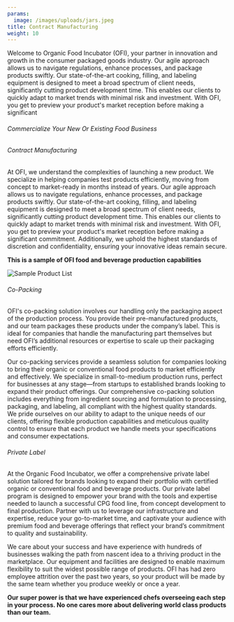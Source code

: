 ```yaml
---
params:
  image: /images/uploads/jars.jpeg
title: Contract Manufacturing
weight: 10
---
```

Welcome to Organic Food Incubator (OFI), your partner in innovation and growth in the consumer packaged goods industry. Our agile approach allows us to navigate regulations, enhance processes, and package products swiftly. Our state-of-the-art cooking, filling, and labeling equipment is designed to meet a broad spectrum of client needs, significantly cutting product development time. This enables our clients to quickly adapt to market trends with minimal risk and investment. With OFI, you get to preview your product's market reception before making a significant 

<!--more-->

###### Commercialize Your New Or Existing Food Business

###### Contract Manufacturing

At OFI, we understand the complexities of launching a new product. We specialize in helping companies test products efficiently, moving from concept to market-ready in months instead of years. Our agile approach allows us to navigate regulations, enhance processes, and package products swiftly. Our state-of-the-art cooking, filling, and labeling equipment is designed to meet a broad spectrum of client needs, significantly cutting product development time. This enables our clients to quickly adapt to market trends with minimal risk and investment. With OFI, you get to preview your product's market reception before making a significant commitment. Additionally, we uphold the highest standards of discretion and confidentiality, ensuring your innovative ideas remain secure.

**This is a sample of OFI food and beverage production capabilities**

![](/images/uploads/product-list.png "Sample Product List")

###### Co-Packing

OFI's co-packing solution involves our handling only the packaging aspect of the production process. You provide their pre-manufactured products, and our team packages these products under the company’s label. This is ideal for companies that handle the manufacturing part themselves but need OFI’s additional resources or expertise to scale up their packaging efforts efficiently.

Our co-packing services provide a seamless solution for companies looking to bring their organic or conventional food products to market efficiently and effectively. We specialize in small-to-medium production runs, perfect for businesses at any stage—from startups to established brands looking to expand their product offerings. Our comprehensive co-packing solution includes everything from ingredient sourcing and formulation to processing, packaging, and labeling, all compliant with the highest quality standards. We pride ourselves on our ability to adapt to the unique needs of our clients, offering flexible production capabilities and meticulous quality control to ensure that each product we handle meets your specifications and consumer expectations. 

###### Private Label

At the Organic Food Incubator, we offer a comprehensive private label solution tailored for brands looking to expand their portfolio with certified organic or conventional food and beverage products. Our private label program is designed to empower your brand with the tools and expertise needed to launch a successful CPG food line, from concept development to final production. Partner with us to leverage our infrastructure and expertise, reduce your go-to-market time, and captivate your audience with premium food and beverage offerings that reflect your brand’s commitment to quality and sustainability.

We care about your success and have experience with hundreds of businesses walking the path from nascent idea to a thriving product in the marketplace. Our equipment and facilities are designed to enable  maximum flexibility to suit the widest possible range of products. OFI has had zero employee attrition over the past two years, so your product will be made by the same team whether you produce weekly or once a year. 

**Our super power is that we have experienced chefs overseeing each step in your process. No one cares more about delivering world class products than our team.**
